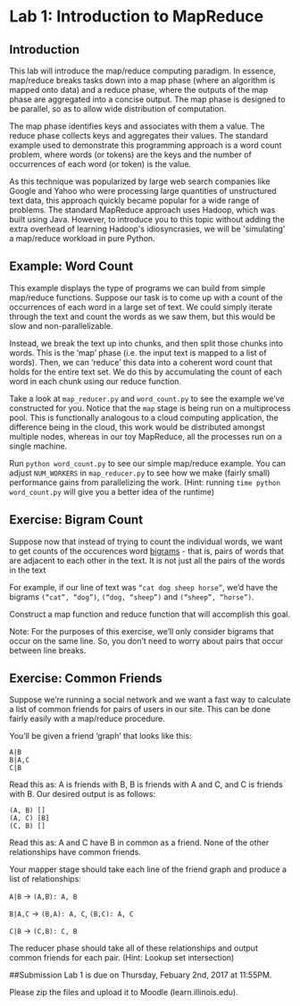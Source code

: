 # Lab 1: Introduction to MapReduce

## Introduction

This lab will introduce the map/reduce computing paradigm. In essence, map/reduce breaks tasks down into a map phase (where an algorithm is mapped onto data) and a reduce phase, where the outputs of the map phase are aggregated into a concise output. The map phase is designed to be parallel, so as to allow wide distribution of computation.

The map phase identifies keys and associates with them a value. The reduce phase collects keys and aggregates their values. The standard example used to demonstrate this programming approach is a word count problem, where words (or tokens) are the keys and the number of occurrences of each word (or token) is the value.

As this technique was popularized by large web search companies like Google and Yahoo who were processing large quantities of unstructured text data, this approach quickly became popular for a wide range of problems. The standard MapReduce approach uses Hadoop, which was built using Java. However, to introduce you to this topic without adding the extra overhead of learning Hadoop's idiosyncrasies, we will be 'simulating' a map/reduce workload in pure Python.

## Example: Word Count

This example displays the type of programs we can build from simple map/reduce functions. Suppose our task is to come up with a count of the occurrences of each word in a large set of text. We could simply iterate through the text and count the words as we saw them, but this would be slow and non-parallelizable.

Instead, we break the text up into chunks, and then split those chunks into words. This is the ‘map’ phase (i.e. the input text is mapped to a list of words). Then, we can ‘reduce’ this data into a coherent word count that holds for the entire text set. We do this by accumulating the count of each word in each chunk using our reduce function.

Take a look at `map_reducer.py` and `word_count.py` to see the example we’ve constructed for you. Notice that the `map` stage is being run on a multiprocess pool. This is functionally analogous to a cloud computing application, the difference being in the cloud, this work would be distributed amongst multiple nodes, whereas in our toy MapReduce, all the processes run on a single machine.

Run `python word_count.py` to see our simple map/reduce example. You can adjust `NUM_WORKERS` in `map_reducer.py` to see how we make (fairly small) performance gains from parallelizing the work. (Hint: running `time python word_count.py` will give you a better idea of the runtime)

## Exercise: Bigram Count

Suppose now that instead of trying to count the individual words, we want to get counts of the occurences word [bigrams](https://en.wikipedia.org/wiki/Bigram) - that is, pairs of words that are adjacent to each other in the text. It is not just all the pairs of the words in the text

For example, if our line of text was `“cat dog sheep horse”`, we’d have the bigrams `(“cat”, “dog”)`, `(“dog, “sheep”)` and `(“sheep”, “horse”)`.

Construct a map function and reduce function that will accomplish this goal.

Note: For the purposes of this exercise, we’ll only consider bigrams that occur on the same line. So, you don’t need to worry about pairs that occur between line breaks.

## Exercise: Common Friends

Suppose we’re running a social network and we want a fast way to calculate a list of common friends for pairs of users in our site. This can be done fairly easily with a map/reduce procedure.

You’ll be given a friend ‘graph’ that looks like this:

```
A|B
B|A,C
C|B
```

Read this as: A is friends with B, B is friends with A and C, and C is friends with B. Our desired output is as follows:

```
(A, B) []
(A, C) [B]
(C, B) []
```
Read this as: A and C have B in common as a friend. None of the other relationships have common friends.

Your mapper stage should take each line of the friend graph and produce a list of relationships:

`A|B` -> `(A,B): A, B` 

`B|A,C` -> `(B,A): A, C`, `(B,C): A, C`

`C|B` -> `(C,B): C, B`

The reducer phase should take all of these relationships and output common friends for each pair. (Hint: Lookup set intersection)

##Submission
Lab 1 is due on Thursday, Febuary 2nd, 2017 at 11:55PM.

Please zip the files and upload it to Moodle (learn.illinois.edu).
